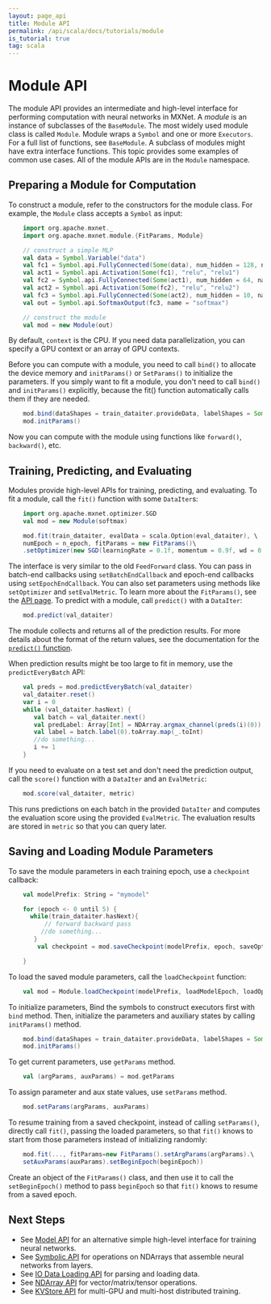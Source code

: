 ```yaml
---
layout: page_api
title: Module API
permalink: /api/scala/docs/tutorials/module
is_tutorial: true
tag: scala
---
```

<!--- Licensed to the Apache Software Foundation (ASF) under one -->
<!--- or more contributor license agreements.  See the NOTICE file -->
<!--- distributed with this work for additional information -->
<!--- regarding copyright ownership.  The ASF licenses this file -->
<!--- to you under the Apache License, Version 2.0 (the -->
<!--- "License"); you may not use this file except in compliance -->
<!--- with the License.  You may obtain a copy of the License at -->

<!---   http://www.apache.org/licenses/LICENSE-2.0 -->

<!--- Unless required by applicable law or agreed to in writing, -->
<!--- software distributed under the License is distributed on an -->
<!--- "AS IS" BASIS, WITHOUT WARRANTIES OR CONDITIONS OF ANY -->
<!--- KIND, either express or implied.  See the License for the -->
<!--- specific language governing permissions and limitations -->
<!--- under the License. -->

# Module API
The module API provides an intermediate and high-level interface for performing computation with neural networks in MXNet. A *module* is an instance of subclasses of the `BaseModule`. The most widely used module class is called `Module`. Module wraps a `Symbol` and one or more `Executors`. For a full list of functions, see `BaseModule`.
A subclass of modules might have extra interface functions. This topic provides some examples of common use cases. All of the module APIs are in the `Module` namespace.

## Preparing a Module for Computation

To construct a module, refer to the constructors for the module class. For example, the `Module` class accepts a `Symbol` as input:

```scala
    import org.apache.mxnet._
    import org.apache.mxnet.module.{FitParams, Module}

    // construct a simple MLP
    val data = Symbol.Variable("data")
    val fc1 = Symbol.api.FullyConnected(Some(data), num_hidden = 128, name = "fc1")
    val act1 = Symbol.api.Activation(Some(fc1), "relu", "relu1")
    val fc2 = Symbol.api.FullyConnected(Some(act1), num_hidden = 64, name = "fc2")
    val act2 = Symbol.api.Activation(Some(fc2), "relu", "relu2")
    val fc3 = Symbol.api.FullyConnected(Some(act2), num_hidden = 10, name = "fc3")
    val out = Symbol.api.SoftmaxOutput(fc3, name = "softmax")

    // construct the module
    val mod = new Module(out)
```

By default, `context` is the CPU. If you need data parallelization, you can specify a GPU context or an array of GPU contexts.

Before you can compute with a module, you need to call `bind()` to allocate the device memory and `initParams()` or `SetParams()` to initialize the parameters.
If you simply want to fit a module, you don't need to call `bind()` and `initParams()` explicitly, because the fit() function automatically calls them if they are needed.

```scala
    mod.bind(dataShapes = train_dataiter.provideData, labelShapes = Some(train_dataiter.provideLabel))
    mod.initParams()
```

Now you can compute with the module using functions like `forward()`, `backward()`, etc.

## Training, Predicting, and Evaluating

Modules provide high-level APIs for training, predicting, and evaluating. To fit a module, call the `fit()` function with some `DataIter`s:

```scala
    import org.apache.mxnet.optimizer.SGD
    val mod = new Module(softmax)

    mod.fit(train_dataiter, evalData = scala.Option(eval_dataiter), \
    numEpoch = n_epoch, fitParams = new FitParams()\
    .setOptimizer(new SGD(learningRate = 0.1f, momentum = 0.9f, wd = 0.0001f)))
```

The interface is very similar to the old `FeedForward` class. You can pass in batch-end callbacks using `setBatchEndCallback` and epoch-end callbacks using `setEpochEndCallback`. You can also set parameters using methods like `setOptimizer` and `setEvalMetric`. To learn more about the `FitParams()`, see the [API page](http://mxnet.io/api/scala/docs/index.html#org.apache.mxnet.module.FitParams). To predict with a module, call `predict()` with a `DataIter`:

```scala
    mod.predict(val_dataiter)
```

The module collects and returns all of the prediction results. For more details about the format of the return values, see the documentation for the [`predict()` function](http://mxnet.incubator.apache.org/api/scala/docs/index.html#org.apache.mxnet.module.BaseModule).

When prediction results might be too large to fit in memory, use the `predictEveryBatch` API:

```scala
    val preds = mod.predictEveryBatch(val_dataiter)
    val_dataiter.reset()
    var i = 0
    while (val_dataiter.hasNext) {
       val batch = val_dataiter.next()
       val predLabel: Array[Int] = NDArray.argmax_channel(preds(i)(0)).toArray.map(_.toInt)
       val label = batch.label(0).toArray.map(_.toInt)
       //do something...
       i += 1
    }
```

If you need to evaluate on a test set and don't need the prediction output, call the `score()` function with a `DataIter` and an `EvalMetric`:

```scala
    mod.score(val_dataiter, metric)
```

This runs predictions on each batch in the provided `DataIter` and computes the evaluation score using the provided `EvalMetric`. The evaluation results are stored in `metric` so that you can query later.

## Saving and Loading Module Parameters

To save the module parameters in each training epoch, use a `checkpoint` callback:

```scala
    val modelPrefix: String = "mymodel"

    for (epoch <- 0 until 5) {
      while(train_dataiter.hasNext){
          // forward backward pass
         //do something...
       }
        val checkpoint = mod.saveCheckpoint(modelPrefix, epoch, saveOptStates = true)

    }
```

To load the saved module parameters, call the `loadCheckpoint` function:

```scala
    val mod = Module.loadCheckpoint(modelPrefix, loadModelEpoch, loadOptimizerStates = true)
```

To initialize parameters, Bind the symbols to construct executors first with `bind` method. Then, initialize the parameters and auxiliary states by calling `initParams()` method.

```scala
    mod.bind(dataShapes = train_dataiter.provideData, labelShapes = Some(train_dataiter.provideLabel))
    mod.initParams()
```

To get current parameters, use `getParams` method.

```scala
    val (argParams, auxParams) = mod.getParams
```

To assign parameter and aux state values, use `setParams` method.

```scala
    mod.setParams(argParams, auxParams)
```

To resume training from a saved checkpoint, instead of calling `setParams()`, directly call `fit()`, passing the loaded parameters, so that `fit()` knows to start from those parameters instead of initializing randomly:

```scala
    mod.fit(..., fitParams=new FitParams().setArgParams(argParams).\
    setAuxParams(auxParams).setBeginEpoch(beginEpoch))
```

Create an object of the `FitParams()` class, and then use it to call the `setBeginEpoch()` method to pass `beginEpoch` so that `fit()` knows to resume from a saved epoch.

## Next Steps
* See [Model API](model.md) for an alternative simple high-level interface for training neural networks.
* See [Symbolic API](symbol.md) for operations on NDArrays that assemble neural networks from layers.
* See [IO Data Loading API](io.md) for parsing and loading data.
* See [NDArray API](ndarray.md) for vector/matrix/tensor operations.
* See [KVStore API](kvstore.md) for multi-GPU and multi-host distributed training.

